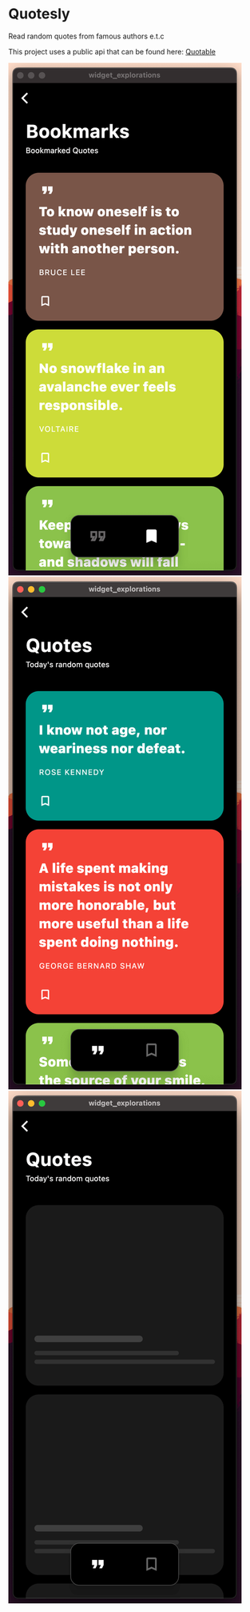 # Quotesly

Read random quotes from famous authors e.t.c

This project uses a public api that can be found here:
[Quotable](https://github.com/lukePeavey/quotable)

![Screenshot 1](./images/1.png)
![Screenshot 2](./images/2.png)
![Screenshot 3](./images/3.png)
